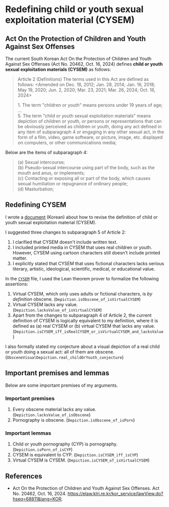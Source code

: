 # Redefining child or youth sexual exploitation material (CYSEM)

## Act On the Protection of Children and Youth Against Sex Offenses

The current South Korean Act On the Protection of Children and Youth Against Sex
Offenses (Act No. 20462, Oct. 16, 2024) defines **child or youth sexual
exploitation materials (CYSEM)** as follows:

> Article 2 (Definitions) The terms used in this Act are defined as follows:
> \<Amended on Dec. 18, 2012; Jan. 28, 2014; Jan. 16, 2018; May 19, 2020; Jun.
> 2, 2020; Mar. 23, 2021; Mar. 26, 2024; Oct. 16, 2024\>
> 
> 1\. The term "children or youth" means persons under 19 years of age; \
> … \
> 5\. The term "child or youth sexual exploitation materials" means depiction of
>     children or youth, or persons or representations that can be obviously
>     perceived as children or youth, doing any act defined in any item of
>     subparagraph 4 or engaging in any other sexual act, in the form of a film,
>     video, game software, or picture, image, etc. displayed on computers, or
>     other communications media;

Below are the items of subparagraph 4:

> \(a\) Sexual intercourse; \
> \(b\) Pseudo-sexual intercourse using part of the body, such as the mouth and
>       anus, or implements; \
> \(c\) Contacting or exposing all or part of the body, which causes sexual
>       humiliation or repugnance of ordinary people; \
> \(d\) Masturbation;

## Redefining CYSEM

I wrote a [document][rdf] (Korean) about how to revise the definition of child
or youth sexual exploitation material (CYSEM).

I suggested three changes to subparagraph 5 of Article 2:

1. I clarified that CYSEM doesn't include written text.
2. I included printed media in CYSEM that uses real children or youth. However,
   CYSEM using cartoon characters still doesn't include printed matter.
3. I explicitly stated that CYSEM that uses fictional characters lacks serious
   literary, artistic, ideological, scientific, medical, or educational value.

In the [`CYSEM`][CYSEM] file, I used the Lean theorem prover to formalize the
following assertions:

1. Virtual CYSEM, which only uses adults or fictional characters, is *by
   definition* obscene. (`Depiction.isObscene_of_isVirtualCYSEM`)
2. Virtual CYSEM lacks any value. (`Depiction.lacksValue_of_isVirtualCYSEM`)
3. Apart from the changes to subparagraph 4 of Article 2, the current definition
   of CYSEM is logically equivalent to my definition, where it is defined as (a)
   real CYSEM or (b) virtual CYSEM that lacks any value.
   (`Depiction.isCYSEM_iff_isRealCYSEM_or_isVirtualCYSEM_and_lacksValue`)

I also formally stated my conjecture about a visual depiction of a real child or
youth doing a sexual act: all of them are obscene.
(`ObsceneVisualDepiction.real_childOrYouth_conjecture`)

## Important premises and lemmas

Below are some important premises of my arguments.

### Important premises

1. Every obscene material lacks any value. (`Depiction.lacksValue_of_isObscene`)
2. Pornography is obscene. (`Depiction.isObscene_of_isPorn`)

### Important lemmas

1. Child or youth pornography (CYP) is pornography. (`Depiction.isPorn_of_isCYP`)
2. CYSEM is equivalent to CYP.
   (`Depiction.isCYSEM_iff_isCYP`)
3. Virtual CYSEM is CYSEM. (`Depiction.isCYSEM_of_isVirtualCYSEM`)

## References

* Act On the Protection of Children and Youth Against Sex Offenses. Act No.
  20462, Oct. 16, 2024.
  <https://elaw.klri.re.kr/kor_service/lawView.do?hseq=68811&lang=KOR>.

[rdf]: https://git.sr.ht/~chabulhwi/talks/tree/master/item/redefining-child-or-youth-sexual-exploitation-materials.md
[CYSEM]: ../../Notes/CYSEM.lean
